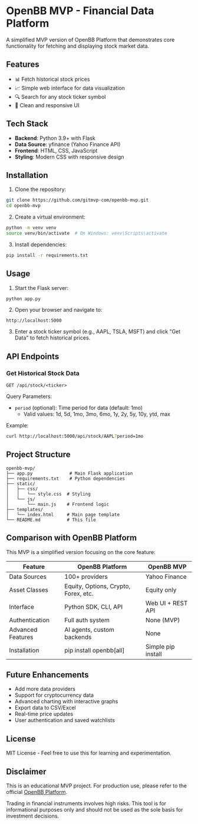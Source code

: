 # OpenBB MVP - Financial Data Platform

A simplified MVP version of OpenBB Platform that demonstrates core functionality for fetching and displaying stock market data.

## Features

- 📊 Fetch historical stock prices
- 📈 Simple web interface for data visualization
- 🔍 Search for any stock ticker symbol
- 📱 Clean and responsive UI

## Tech Stack

- **Backend**: Python 3.9+ with Flask
- **Data Source**: yfinance (Yahoo Finance API)
- **Frontend**: HTML, CSS, JavaScript
- **Styling**: Modern CSS with responsive design

## Installation

1. Clone the repository:
```bash
git clone https://github.com/gitmvp-com/openbb-mvp.git
cd openbb-mvp
```

2. Create a virtual environment:
```bash
python -m venv venv
source venv/bin/activate  # On Windows: venv\Scripts\activate
```

3. Install dependencies:
```bash
pip install -r requirements.txt
```

## Usage

1. Start the Flask server:
```bash
python app.py
```

2. Open your browser and navigate to:
```
http://localhost:5000
```

3. Enter a stock ticker symbol (e.g., AAPL, TSLA, MSFT) and click "Get Data" to fetch historical prices.

## API Endpoints

### Get Historical Stock Data
```
GET /api/stock/<ticker>
```

Query Parameters:
- `period` (optional): Time period for data (default: 1mo)
  - Valid values: 1d, 5d, 1mo, 3mo, 6mo, 1y, 2y, 5y, 10y, ytd, max

Example:
```bash
curl http://localhost:5000/api/stock/AAPL?period=1mo
```

## Project Structure

```
openbb-mvp/
├── app.py              # Main Flask application
├── requirements.txt    # Python dependencies
├── static/
│   ├── css/
│   │   └── style.css  # Styling
│   └── js/
│       └── main.js    # Frontend logic
├── templates/
│   └── index.html     # Main page template
└── README.md          # This file
```

## Comparison with OpenBB Platform

This MVP is a simplified version focusing on the core feature:

| Feature | OpenBB Platform | OpenBB MVP |
|---------|----------------|------------|
| Data Sources | 100+ providers | Yahoo Finance |
| Asset Classes | Equity, Options, Crypto, Forex, etc. | Equity only |
| Interface | Python SDK, CLI, API | Web UI + REST API |
| Authentication | Full auth system | None (MVP) |
| Advanced Features | AI agents, custom backends | None |
| Installation | pip install openbb[all] | Simple pip install |

## Future Enhancements

- Add more data providers
- Support for cryptocurrency data
- Advanced charting with interactive graphs
- Export data to CSV/Excel
- Real-time price updates
- User authentication and saved watchlists

## License

MIT License - Feel free to use this for learning and experimentation.

## Disclaimer

This is an educational MVP project. For production use, please refer to the official [OpenBB Platform](https://github.com/OpenBB-finance/OpenBB).

Trading in financial instruments involves high risks. This tool is for informational purposes only and should not be used as the sole basis for investment decisions.
